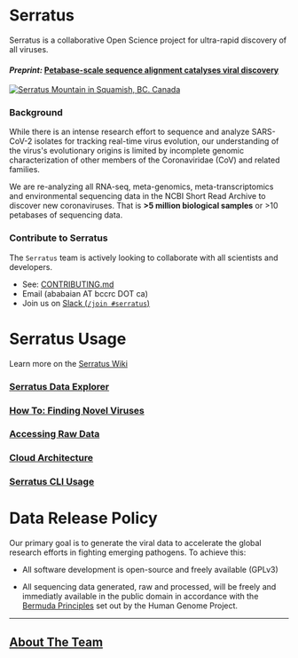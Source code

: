 # Serratus

Serratus is a collaborative Open Science project for ultra-rapid discovery of all viruses.

#### _Preprint:_ [Petabase-scale sequence alignment catalyses viral discovery](https://www.biorxiv.org/content/10.1101/2020.08.07.241729v2)

[![Serratus Mountain in Squamish, BC. Canada](https://github.com/ababaian/serratus/wiki/img/splash.png)](https://www.biorxiv.org/content/10.1101/2020.08.07.241729v1)

### Background
While there is an intense research effort to sequence and analyze SARS-CoV-2 isolates for tracking real-time virus evolution, our understanding of the virus's evolutionary origins is limited by incomplete genomic characterization of other members of the Coronaviridae (CoV) and related families.

We are re-analyzing all RNA-seq, meta-genomics, meta-transcriptomics and environmental sequencing data in the NCBI Short Read Archive to discover new coronaviruses. That is **>5 million biological samples** or >10 petabases of sequencing data.

### Contribute to Serratus
The `Serratus` team is actively looking to collaborate with all scientists and developers.

- See: [CONTRIBUTING.md](CONTRIBUTING.md)
- Email (ababaian AT bccrc DOT ca)
- Join us on  [Slack (`/join #serratus`)](https://join.slack.com/t/hackseq-rna/shared_invite/zt-ewlzh9qf-SiNkxvvTJflcutFN0h5jIQ)

# Serratus Usage
Learn more on the [Serratus Wiki](https://github.com/ababaian/serratus/wiki/)

### [Serratus Data Explorer](https://serratus.io)

### [How To: Finding Novel Viruses](https://github.com/ababaian/serratus/wiki/Find_novel_viruses)

### [Accessing Raw Data](https://github.com/ababaian/serratus/wiki/Access-Data-Release) 

### [Cloud Architecture](https://github.com/ababaian/serratus/wiki/Architecture-and-Pipeline)

### [Serratus CLI Usage](https://github.com/ababaian/serratus/wiki/Running-Serratus)

# Data Release Policy

Our primary goal is to generate the viral data to accelerate the global research efforts in fighting emerging pathogens. To achieve this:

- All software development is open-source and freely available (GPLv3)

- All sequencing data generated, raw and processed, will be freely and immediatly available in the public domain in accordance with the [Bermuda Principles](https://en.wikipedia.org/wiki/Bermuda_Principles) set out by the Human Genome Project.

---

## [About The Team](CONTRIBUTORS.md)
